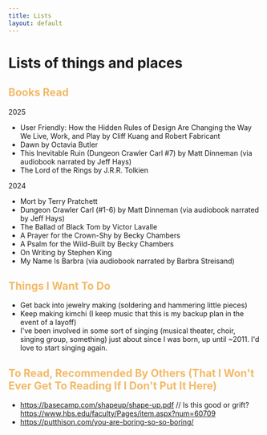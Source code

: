 ```yaml
---
title: Lists
layout: default
---
```


# Lists of things and places

## <font color="#F2BA68">Books Read</font>
2025
- User Friendly: How the Hidden Rules of Design Are Changing the Way We Live, Work, and Play by Cliff Kuang and Robert Fabricant
- Dawn by Octavia Butler
- This Inevitable Ruin (Dungeon Crawler Carl #7) by Matt Dinneman (via audiobook narrated by Jeff Hays)
- The Lord of the Rings by J.R.R. Tolkien

2024
- Mort by Terry Pratchett
- Dungeon Crawler Carl (#1-6) by Matt Dinneman (via audiobook narrated by Jeff Hays)
- The Ballad of Black Tom by Victor Lavalle
- A Prayer for the Crown-Shy by Becky Chambers
- A Psalm for the Wild-Built by Becky Chambers
- On Writing by Stephen King
- My Name Is Barbra (via audiobook narrated by Barbra Streisand)

## <font color="#F2BA68">Things I Want To Do</font>
- Get back into jewelry making (soldering and hammering little pieces)
- Keep making kimchi (I keep music that this is my backup plan in the event of a layoff)
- I've been involved in some sort of singing (musical theater, choir, singing group, something) just about since I was born, up until ~2011. I'd love to start singing again. 


## <font color="#F2BA68">To Read, Recommended By Others (That I Won't Ever Get To Reading If I Don't Put It Here)</font>
- https://basecamp.com/shapeup/shape-up.pdf // Is this good or grift? https://www.hbs.edu/faculty/Pages/item.aspx?num=60709
- https://putthison.com/you-are-boring-so-so-boring/